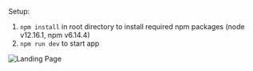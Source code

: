 Setup:
1. `npm install` in root directory to install required npm packages (node v12.16.1, npm v6.14.4)
2. `npm run dev` to start app

![Landing Page](https://user-images.githubusercontent.com/18160144/63646461-0fa8f280-c6c8-11e9-8476-32fbcc8e7388.gif)
